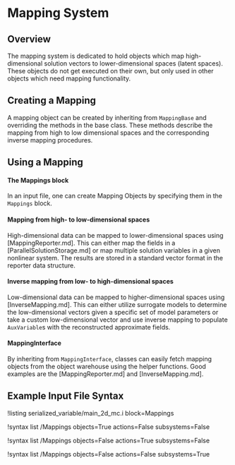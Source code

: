 # Mapping System

## Overview

The mapping system is dedicated to hold objects which map high-dimensional solution vectors
to lower-dimensional spaces (latent spaces). These objects do not get executed on their own, but only used
in other objects which need mapping functionality.

## Creating a Mapping

A mapping object can be created by inheriting from `MappingBase` and overriding the methods in the base class.
These methods describe the mapping from high to low dimensional spaces and the corresponding inverse mapping procedures.

## Using a Mapping

#### The Mappings block

In an input file, one can create Mapping Objects by specifying them in the `Mappings` block.

#### Mapping from high- to low-dimensional spaces

High-dimensional data can be mapped to lower-dimensional spaces using [MappingReporter.md].
This can either map the fields in a [ParallelSolutionStorage.md] or map multiple solution variables in a given
nonlinear system. The results are stored in a standard vector format in the reporter data structure.

#### Inverse mapping from low- to high-dimensional spaces

Low-dimensional data can be mapped to higher-dimensional spaces using [InverseMapping.md].
This can either utilize surrogate models to determine the low-dimensional vectors given
a specific set of model parameters or take a custom low-dimensional vector and use inverse mapping
to populate `AuxVariable`s with the reconstructed approximate fields.

#### MappingInterface

By inheriting from `MappingInterface`, classes can easily fetch mapping objects
from the object warehouse using the helper functions. Good examples are the [MappingReporter.md] and
[InverseMapping.md].

## Example Input File Syntax

!listing serialized_variable/main_2d_mc.i block=Mappings

!syntax list /Mappings objects=True actions=False subsystems=False

!syntax list /Mappings objects=False actions=True subsystems=False

!syntax list /Mappings objects=False actions=False subsystems=True
